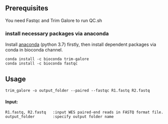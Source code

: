 Prerequisites
----------------
You need Fastqc and Trim Galore to run QC.sh

### install necessary packages via anaconda
Install [anaconda](https://www.anaconda.com/download/) (python 3.7) firstly, then install dependent packages via conda in bioconda channel.
```
conda install -c bioconda trim-galore
conda install -c bioconda fastqc
 ```
 
 Usage
-------------------------
```
trim_galore -o output_folder --paired --fastqc R1.fastq R2.fastq
```
#### Input:
```	
R1.fastq, R2.fastq   :input WES paired-end reads in FASTQ format file.
output_folder        :specify output folder name
```
